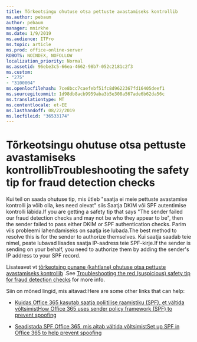```yaml
---
title: Tõrkeotsingu ohutuse otsa pettuste avastamiseks kontrollib
ms.author: pebaum
author: pebaum
manager: mnirkhe
ms.date: 1/9/2019
ms.audience: ITPro
ms.topic: article
ms.prod: office-online-server
ROBOTS: NOINDEX, NOFOLLOW
localization_priority: Normal
ms.assetid: 96ebe3c5-66ea-4662-98b7-052c2181c2f3
ms.custom:
- "275"
- "3100004"
ms.openlocfilehash: 7ce8bcc7caefebf51fc8d9622367fd16405deef1
ms.sourcegitcommit: 1d98db8acb9959aba3b5e308a567ade6b62da56c
ms.translationtype: MT
ms.contentlocale: et-EE
ms.lasthandoff: 08/22/2019
ms.locfileid: "36533174"
---
```

# <a name="troubleshooting-the-safety-tip-for-fraud-detection-checks"></a><span data-ttu-id="f4de5-102">Tõrkeotsingu ohutuse otsa pettuste avastamiseks kontrollib</span><span class="sxs-lookup"><span data-stu-id="f4de5-102">Troubleshooting the safety tip for fraud detection checks</span></span>

<span data-ttu-id="f4de5-103">Kui teil on saada ohutuse tip, mis ütleb "saatja ei meie pettuste avastamise kontrolli ja võib olla, kes need olevat" siis Saatja DKIM või SPF autentimise kontrolli läbida.</span><span class="sxs-lookup"><span data-stu-id="f4de5-103">If you are getting a safety tip that says "The sender failed our fraud detection checks and may not be who they appear to be", then the sender failed to pass either DKIM or SPF authentication checks.</span></span> <span data-ttu-id="f4de5-104">Parim viis probleemi lahendamiseks on saatja ise lubada.</span><span class="sxs-lookup"><span data-stu-id="f4de5-104">The best method to resolve this is for the sender to authorize themselves.</span></span> <span data-ttu-id="f4de5-105">Kui saatja saadab teie nimel, peate lubavad lisades saatja IP-aadress teie SPF-kirje.</span><span class="sxs-lookup"><span data-stu-id="f4de5-105">If the sender is sending on your behalf, you need to authorize them by adding the sender's IP address to your SPF record.</span></span>
  
<span data-ttu-id="f4de5-106">Lisateavet vt [tõrkeotsing punane (kahtlane) ohutuse otsa pettuste avastamiseks kontrollib](https://blogs.msdn.microsoft.com/tzink/2016/11/02/troubleshooting-the-red-suspicious-safety-tip-for-fraud-detection-checks/) .</span><span class="sxs-lookup"><span data-stu-id="f4de5-106">See [Troubleshooting the red (suspicious) safety tip for fraud detection checks](https://blogs.msdn.microsoft.com/tzink/2016/11/02/troubleshooting-the-red-suspicious-safety-tip-for-fraud-detection-checks/) for more info.</span></span>
  
<span data-ttu-id="f4de5-107">Siin on mõned lingid, mis aitavad:</span><span class="sxs-lookup"><span data-stu-id="f4de5-107">Here are some other links that can help:</span></span>
  
- [<span data-ttu-id="f4de5-108">Kuidas Office 365 kasutab saatja poliitilise raamistiku (SPF), et vältida võltsimist</span><span class="sxs-lookup"><span data-stu-id="f4de5-108">How Office 365 uses sender policy framework (SPF) to prevent spoofing</span></span>](https://docs.microsoft.com/office365/SecurityCompliance/how-office-365-uses-spf-to-prevent-spoofing)

- [<span data-ttu-id="f4de5-109">Seadistada SPF Office 365, mis aitab vältida võltsimist</span><span class="sxs-lookup"><span data-stu-id="f4de5-109">Set up SPF in Office 365 to help prevent spoofing</span></span>](https://docs.microsoft.com/office365/SecurityCompliance/set-up-spf-in-office-365-to-help-prevent-spoofing)
